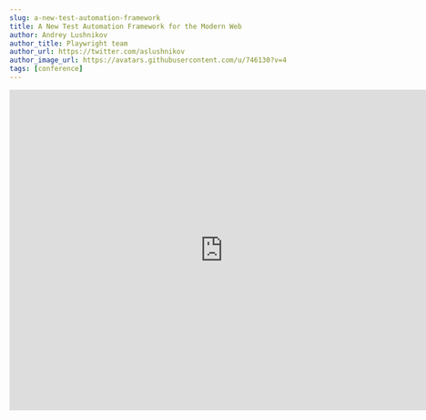 ```yaml
---
slug: a-new-test-automation-framework
title: A New Test Automation Framework for the Modern Web
author: Andrey Lushnikov
author_title: Playwright team
author_url: https://twitter.com/aslushnikov
author_image_url: https://avatars.githubusercontent.com/u/746130?v=4
tags: [conference]
---
```


<div className="embed-youtube">
    <iframe src="https://www.youtube-nocookie.com/embed/_Jla6DyuEu4" frameBorder="0" allow="accelerometer; autoplay; clipboard-write; encrypted-media; gyroscope; picture-in-picture" width="750" height="563" allowFullScreen></iframe>
</div>
